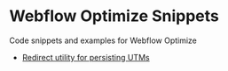 # Webflow Optimize Snippets
Code snippets and examples for Webflow Optimize

* [Redirect utility for persisting UTMs](/redirect-utility/redirect-utility.js)